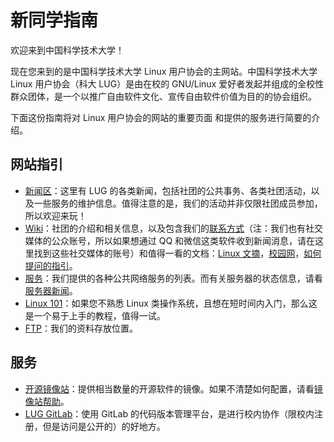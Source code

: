 ---
---

# 新同学指南

欢迎来到中国科学技术大学！

现在您来到的是中国科学技术大学 Linux 用户协会的主网站。中国科学技术大学 Linux 用户协会（科大 LUG）是由在校的 GNU/Linux 爱好者发起并组成的全校性群众团体，是一个以推广自由软件文化、宣传自由软件价值为目的的协会组织。

下面这份指南将对 Linux 用户协会的网站的重要页面 和提供的服务进行简要的介绍。

## 网站指引

- [新闻区](https://lug.ustc.edu.cn/news/)：这里有 LUG 的各类新闻，包括社团的公共事务、各类社团活动，以及一些服务的维护信息。值得注意的是，我们的活动并非仅限社团成员参加，所以欢迎来玩！
- [Wiki](https://lug.ustc.edu.cn/wiki/intro/)：社团的介绍和相关信息，以及包含我们的[联系方式](https://lug.ustc.edu.cn/wiki/lug/contact/)（注：我们也有社交媒体的公众账号，所以如果想通过 QQ 和微信这类软件收到新闻消息，请在这里找到这些社交媒体的账号）和值得一看的文档：[Linux 文摘](https://lug.ustc.edu.cn/wiki/linux_digest/)，[校园网](https://lug.ustc.edu.cn/wiki/doc/ustcnet-faq/)，[如何提问的指引](https://lug.ustc.edu.cn/wiki/doc/howtoask/)。
- [服务](https://lug.ustc.edu.cn/wiki/lug/services/)：我们提供的各种公共网络服务的列表。而有关服务器的状态信息，请看[服务器新闻](https://servers.ustclug.org/)。
- [Linux 101](https://101.lug.ustc.edu.cn/)：如果您不熟悉 Linux 类操作系统，且想在短时间内入门，那么这是一个易于上手的教程，值得一试。
- [FTP](https://ftp.lug.ustc.edu.cn/)：我们的资料存放位置。

## 服务

- [开源镜像站](https://mirrors.ustc.edu.cn/)：提供相当数量的开源软件的镜像。如果不清楚如何配置，请看[镜像站帮助](https://mirrors.ustc.edu.cn/help/)。
- [LUG GitLab](https://git.lug.ustc.edu.cn/)：使用 GitLab 的代码版本管理平台，是进行校内协作（限校内注册，但是访问是公开的）的好地方。
